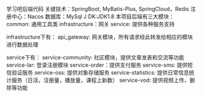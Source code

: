 学习吧后端代码 
关键技术：SpringBoot, MyBatis-Plus, SpringCloud，Redis 
  注册中心：Nacos 
  数据库：MySql J
  DK:JDK1.8 
本项目后端有三大模块： 
  common: 通用工具类 
  infrastructure：网关 
  service: 提供各种服务支持
  
infrastructure下有：
  api_gateway: 网关模块，所有请求经此转发给相应的模块进行数据处理

service下有： 
    service-community: 社区模块，提供文章发表和交流等功能 
    service-lar: 登录注册模块 
    service-order：提供支付服务 
    service-sms: 提供短信验证服务 
    service-oss: 提供对象存储服务 
    service-statistics: 提供日常信息统计服务（日活，注册量，播放量，课程上新数） 
    service-vod: 提供视频上传，删除等功能
